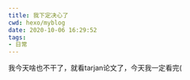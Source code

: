 ```yaml
---
title: 我下定决心了
cwd: hexo/myblog
date: 2020-10-06 16:29:52
tags:
- 日常
---
```


我今天啥也不干了，就看tarjan论文了，今天我一定看完\(

